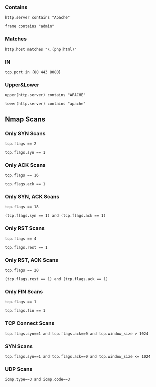 ### Contains
```
http.server contains "Apache"
```

```
frame contains "admin"
```

### Matches
```
http.host matches "\.(php|html)"
```


### IN
```
tcp.port in {80 443 8080}
```
### Upper&Lower
```
upper(http.server) contains "APACHE"
```

```
lower(http.server) contains "apache"
```

## Nmap Scans
### Only SYN Scans
```
tcp.flags == 2
```

```
tcp.flags.syn == 1
```

### Only ACK Scans
```
tcp.flags == 16
```

```
tcp.flags.ack == 1
```

### Only SYN, ACK Scans
```
tcp.flags == 18
```

```
(tcp.flags.syn == 1) and (tcp.flags.ack == 1)
```

### Only RST Scans
```
tcp.flags == 4
```

```
tcp.flags.rest == 1
```

### Only RST, ACK Scans
```
tcp.flags == 20
```

```
(tcp.flags.rest == 1) and (tcp.flags.ack == 1)
```

### Only FIN Scans
```
tcp.flags == 1
```

```
tcp.flags.fin == 1
```

### TCP Connect Scans

```
tcp.flags.syn==1 and tcp.flags.ack==0 and tcp.window_size > 1024
```

### SYN Scans
```
tcp.flags.syn==1 and tcp.flags.ack==0 and tcp.window_size <= 1024
```

### UDP Scans

```
icmp.type==3 and icmp.code==3
```
